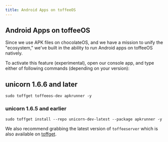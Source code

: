```yaml
---
title: Android Apps on toffeeOS
---
```


## Android Apps on toffeeOS
Since we use APK files on chocolateOS, and we have a mission to unify the "ecosystem," we've built in the ability to run Android apps on toffeeOS natively. 

To activate this feature (experimental), open our console app, and type either of following commands (depending on your version):

## unicorn 1.6.6 and later

```
sudo toffget toffeeos-dev apkrunner -y
```

### unicorn 1.6.5 and earlier

```
sudo toffget install --repo unicorn-dev-latest --package apkrunner -y
```

We also recommend grabbing the latest version of ``toffeeserver`` which is also available on [toffget](/features/package-managers#toffget/).
